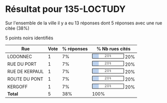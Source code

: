 # Résultat pour 135-LOCTUDY

Sur l'ensemble de la ville il y a eu 13 réponses dont 5 réponses avec une rue citée (38%)

5 points noirs identifiés

| Rue | Vote | % réponses | % Nb rues cités|
|-----|------|------------|----------------|
| LODONNEC | 1 | 7% | <img src="../../img/bar_20.gif" />&nbsp;20%|
| RUE DU PORT | 1 | 7% | <img src="../../img/bar_20.gif" />&nbsp;20%|
| RUE DE KERPAUL | 1 | 7% | <img src="../../img/bar_20.gif" />&nbsp;20%|
| ROUTE DU PONT | 1 | 7% | <img src="../../img/bar_20.gif" />&nbsp;20%|
| KERGOFF | 1 | 7% | <img src="../../img/bar_20.gif" />&nbsp;20%|
| **Total** | 5 | 38% | 100%|
